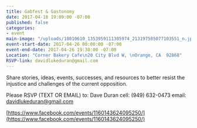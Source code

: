 ```yaml
---
title: Gabfest & Gastonomy
date: 2017-04-18 19:09:00 -07:00
published: false
categories:
- event
main-image: "/uploads/18010610_1353959111305974_213197585077103551_n.jpg"
event-start-date: 2017-04-26 00:00:00 -07:00
event-end-date: 2017-04-26 19:30:00 -07:00
Location: "Corner Bakery Cafe\n20 City Blvd W, \nOrange, CA  92868"
RSVP-link: davidlukeduran@gmail.com
---
```


Share stories, ideas, events, successes, and resources to better resist the injustice and challenges of the current opposition.

Please RSVP (TEXT OR EMAIL) to:
Dave Duran
cell: (949) 632-0473
email: davidlukeduran@gmail.com

[https://www.facebook.com/events/1160143624095250/](https://www.facebook.com/events/1160143624095250/)